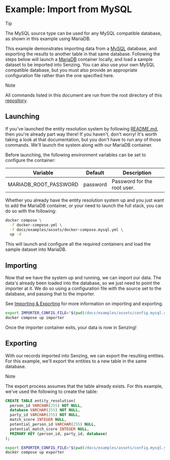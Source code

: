 # Example: Import from MySQL

> [!TIP]
> The MySQL source type can be used for any MySQL compatible database, as shown
> in this example using MariaDB.

This example demonstrates importing data from a [MySQL][mysql] database, and
exporting the results to another table in that same database. Following the
steps below will launch a [MariaDB] container locally, and load a sample dataset
to be imported into Senzing. You can also use your own MySQL compatible
database, but you must also provide an appropriate configuration file rather
than the one specified here.

> [!NOTE]
> All commands listed in this document are run from the root directory of this
> [repository][repo].

## Launching

If you've launched the entity resolution system by following
[README.md][readme:launching], then you're already part way there! If you
haven't, don't worry! It's worth taking a look at that documentation, but you
don't have to run any of those commands. We'll launch the system along with our
MariaDB container.

Before launching, the following environment variables can be set to configure
the container:

| Variable              | Default  | Description                 |
|-----------------------|----------|-----------------------------|
| MARIADB_ROOT_PASSWORD | password | Password for the root user. |

Whether you already have the entity resolution system up and you just want to
add the MariaDB container, or your need to launch the full stack, you can do so
with the following:

```bash
docker compose \
  -f docker-compose.yml \
  -f docs/examples/assets/docker-compose.mysql.yml \
  up -d
```

This will launch and configure all the required containers and load the sample
dataset into MariaDB.

## Importing

Now that we have the system up and running, we can import our data. The data's
already been loaded into the database, so we just need to point the importer at
it. We do so using a configuration file with the source set to the database, and
passing that to the importer.

See [Importing & Exporting][import-export] for more information on importing and
exporting. 

```bash
export IMPORTER_CONFIG_FILE="$(pwd)/docs/examples/assets/config.mysql.yml"
docker compose up importer
```

Once the importer container exits, your data is now in Senzing!

## Exporting

With our records imported into Senzing, we can export the resulting entities.
For this example, we'll export the entities to a new table in the same database.

> [!NOTE]
> The export process assumes that the table already exists. For this example,
> we've used the following to create the table:
> ```sql
> CREATE TABLE entity_resolution(
>   person_id VARCHAR(255) NOT NULL,
>   database VARCHAR(255) NOT NULL,
>   party_id VARCHAR(255) NOT NULL,
>   match_score INTEGER NULL,
>   potential_person_id VARCHAR(255) NULL,
>   potential_match_score INTEGER NULL,
>   PRIMARY KEY (person_id, party_id, database)
> );
> ```

```bash
export EXPORTER_CONFIG_FILE="$(pwd)/docs/examples/assets/config.mysql.yml"
docker compose up exporter
```

[import-export]: ../importing-exporting.md
[mariadb]: https://mariadb.org/
[mysql]: https://www.mysql.com/
[readme:launching]: /#launching
[repo]: https://github.com/codeforamerica/cmr-entity-resolution
